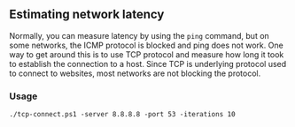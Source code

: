 ## Estimating network latency

Normally, you can measure latency by using the `ping` command, but on some networks, the ICMP protocol is blocked and ping does not work. 
One way to get around this is to use TCP protocol and measure how long it took to establish the connection to a host. Since TCP is underlying protocol used to connect to websites, most networks are not blocking the protocol.

### Usage

`./tcp-connect.ps1 -server 8.8.8.8 -port 53 -iterations 10`